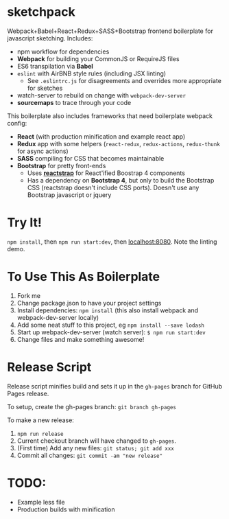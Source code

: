 # sketchpack
Webpack+Babel+React+Redux+SASS+Bootstrap frontend boilerplate for javascript sketching.  Includes:

- npm workflow for dependencies
- **Webpack** for building your CommonJS or RequireJS files
- ES6 transpilation via **Babel**
- `eslint` with AirBNB style rules (including JSX linting)
  - See `.eslintrc.js` for disagreements and overrides more appropriate for sketches
- watch-server to rebuild on change with `webpack-dev-server`
- **sourcemaps** to trace through your code

This boilerplate also includes frameworks that need boilerplate webpack config:
- **React** (with production minification and example react app)
- **Redux** app with some helpers (`react-redux`, `redux-actions`, `redux-thunk` for async actions)
- **SASS** compiling for CSS that becomes maintainable
- **Bootstrap** for pretty front-ends
  - Uses **[reactstrap](https://reactstrap.github.io)** for React'ified Boostrap 4 components
  - Has a dependency on **Bootstrap 4**, but only to build the Bootstrap CSS (reactstrap doesn't include CSS ports).
  Doesn't use any Bootstrap javascript or jquery


# Try It!
`npm install`, then `npm run start:dev`, then [localhost:8080](http://localhost:8080).
Note the linting demo.


# To Use This As Boilerplate
1. Fork me
1. Change package.json to have your project settings
1. Install dependencies: `npm install` (this also install webpack and webpack-dev-server locally)
1. Add some neat stuff to this project, eg `npm install --save lodash`
1. Start up webpack-dev-server (watch server): `$ npm run start:dev`
1. Change files and make something awesome!


# Release Script
Release script minifies build and sets it up in the `gh-pages` branch for GitHub Pages release.

To setup, create the gh-pages branch: `git branch gh-pages`

To make a new release:
1. `npm run release`
2. Current checkout branch will have changed to `gh-pages`.
3. (First time) Add any new files: `git status; git add xxx`
4. Commit all changes: `git commit -am "new release"`


# TODO:
- Example less file
- Production builds with minification
